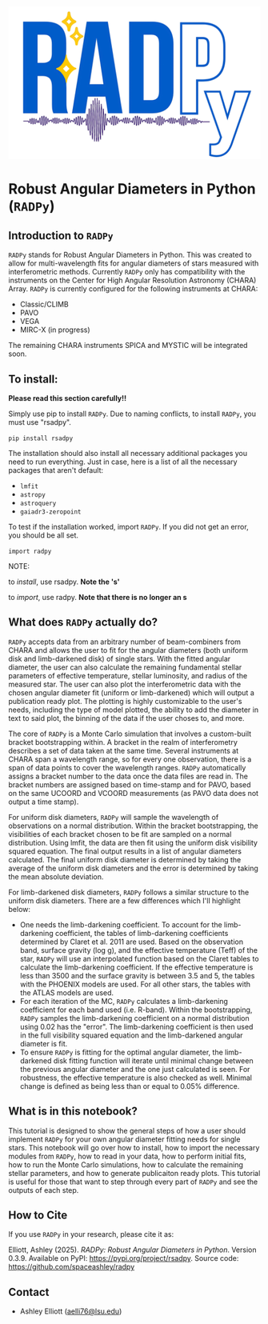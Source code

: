 ![RADPy logo](https://github.com/spaceashley/radpy/blob/main/radpylogo.png)


# Robust Angular Diameters in Python (`RADPy`)
## Introduction to `RADPy`

`RADPy` stands for Robust Angular Diameters in Python. This was created to allow for multi-wavelength fits for angular diameters of stars measured with interferometric methods. Currently `RADPy` only has compatibility with the instruments on the Center for High Angular Resolution Astronomy (CHARA) Array. `RADPy` is currently configured for the following instruments at CHARA:

- Classic/CLIMB
- PAVO
- VEGA
- MIRC-X (in progress)

The remaining CHARA instruments SPICA and MYSTIC will be integrated soon.

## To install:

**Please read this section carefully!!**

Simply use pip to install `RADPy`. Due to naming conflicts, to install `RADPy`, you must use "rsadpy". 

`pip install rsadpy`

The installation should also install all necessary additional packages you need to run everything. Just in case, here is a list of all the necessary packages that aren't default:
- `lmfit`
- `astropy`
- `astroquery`
- `gaiadr3-zeropoint`

To test if the installation worked, import `RADPy`. If you did not get an error, you should be all set. 

`import radpy`

NOTE: 

to _install_, use rsadpy. **Note the 's'**

to _import_, use radpy. **Note that there is no longer an s**

## What does `RADPy` actually do?
`RADPy` accepts data from an arbitrary number of beam-combiners from CHARA and allows the user to fit for the angular diameters (both uniform disk and limb-darkened disk) of single stars. With the fitted angular diameter, the user can also calculate the remaining fundamental stellar parameters of effective temperature, stellar luminosity, and radius of the measured star. The user can also plot the interferometric data with the chosen angular diameter fit (uniform or limb-darkened) which will output a publication ready plot. The plotting is highly customizable to the user's needs, including the type of model plotted, the ability to add the diameter in text to said plot, the binning of the data if the user choses to, and more. 

The core of `RADPy` is a Monte Carlo simulation that involves a custom-built bracket bootstrapping within. A bracket in the realm of interferometry describes a set of data taken at the same time. Several instruments at CHARA span a wavelength range, so for every one observation, there is a span of data points to cover the wavelength ranges. `RADPy` automatically assigns a bracket number to the data once the data files are read in. The bracket numbers are assigned based on time-stamp and for PAVO, based on the same UCOORD and VCOORD measurements (as PAVO data does not output a time stamp). 

For uniform disk diameters, `RADPy` will sample the wavelength of observations on a normal distribution. Within the bracket bootstrapping, the visibilities of each bracket chosen to be fit are sampled on a normal distribution. Using lmfit, the data are then fit using the uniform disk visibility squared equation. The final output results in a list of angular diameters calculated. The final uniform disk diameter is determined by taking the average of the uniform disk diameters and the error is determined by taking the mean absolute deviation. 

For limb-darkened disk diameters, `RADPy` follows a similar structure to the uniform disk diameters. There are a few differences which I'll highlight below:

- One needs the limb-darkening coefficient. To account for the limb-darkening coefficient, the tables of limb-darkening coefficients determined by Claret et al. 2011 are used. Based on the observation band, surface gravity (log g), and the effective temperature (Teff) of the star, `RADPy` will use an interpolated function based on the Claret tables to calculate the limb-darkening coefficient. If the effective temperature is less than 3500 and the surface gravity is between 3.5 and 5, the tables with the PHOENIX models are used. For all other stars, the tables with the ATLAS models are used.
- For each iteration of the MC, `RADPy` calculates a limb-darkening coefficient for each band used (i.e. R-band). Within the bootstrapping, `RADPy` samples the limb-darkening coefficient on a normal distribution using 0.02 has the "error". The limb-darkening coefficient is then used in the full visibility squared equation and the limb-darkened angular diameter is fit.
- To ensure `RADPy` is fitting for the optimal angular diameter, the limb-darkened disk fitting function will iterate until minimal change between the previous angular diameter and the one just calculated is seen. For robustness, the effective temperature is also checked as well. Minimal change is defined as being less than or equal to 0.05% difference.

## What is in this notebook?

This tutorial is designed to show the general steps of how a user should implement `RADPy` for your own angular diameter fitting needs for single stars. This notebook will go over how to install, how to import the necessary modules from `RADPy`, how to read in your data, how to perform initial fits, how to run the Monte Carlo simulations, how to calculate the remaining stellar parameters, and how to generate publicaiton ready plots. This tutorial is useful for those that want to step through every part of `RADPy` and see the outputs of each step. 

## How to Cite

If you use `RADPy` in your research, please cite it as:

Elliott, Ashley (2025). *RADPy: Robust Angular Diameters in Python*. Version 0.3.9. Available on PyPI: https://pypi.org/project/rsadpy. Source code: https://github.com/spaceashley/radpy

## Contact
- Ashley Elliott (aelli76@lsu.edu)
